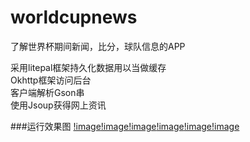 # worldcupnews
了解世界杯期间新闻，比分，球队信息的APP  

采用litepal框架持久化数据用以当做缓存  
Okhttp框架访问后台  
客户端解析Gson串  
使用Jsoup获得网上资讯  

###运行效果图
[!image]()[!image]()[!image]()[!image]()[!image]()[!image]()
